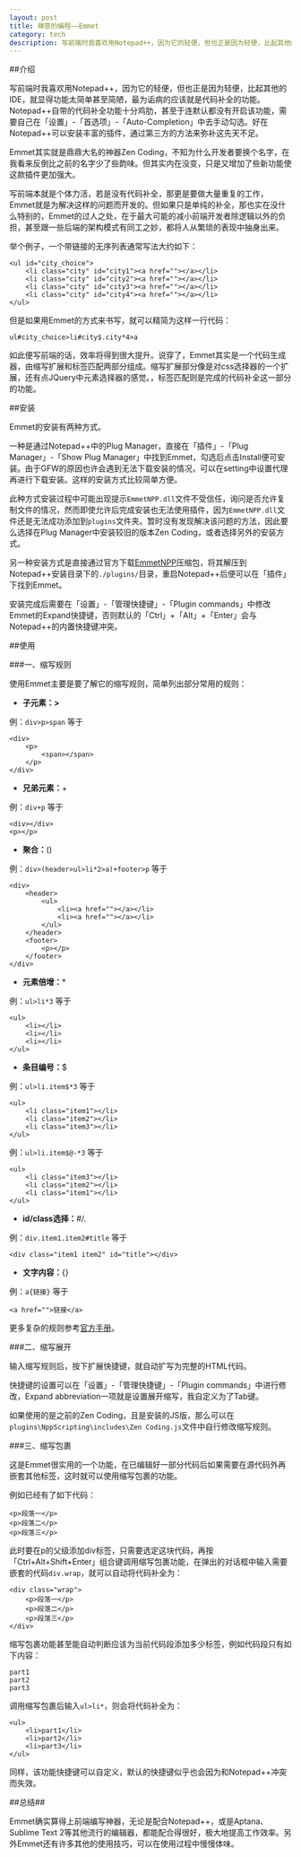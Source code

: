 ```yaml
---
layout: post
title: 禅意的编程——Emmet
category: tech
description: 写前端时我喜欢用Notepad++，因为它的轻便，但也正是因为轻便，比起其他的编辑器，就显得功能太简单甚至简陋，最为诟病的应该就是代码补全的功能。Notepad++自带的代码补全功能十分鸡肋，甚至于连默认都没有……
---
```

##介绍

写前端时我喜欢用Notepad++，因为它的轻便，但也正是因为轻便，比起其他的IDE，就显得功能太简单甚至简陋，最为诟病的应该就是代码补全的功能。Notepad++自带的代码补全功能十分鸡肋，甚至于连默认都没有开启该功能，需要自己在「设置」-「首选项」-「Auto-Completion」中去手动勾选。好在Notepad++可以安装丰富的插件，通过第三方的方法来弥补这先天不足。

Emmet其实就是鼎鼎大名的神器Zen Coding，不知为什么开发者要换个名字，在我看来反倒比之前的名字少了些韵味。但其实内在没变，只是又增加了些新功能使这款插件更加强大。

写前端本就是个体力活，若是没有代码补全，那更是要做大量重复的工作，Emmet就是为解决这样的问题而开发的。但如果只是单纯的补全，那也实在没什么特别的，Emmet的过人之处，在于最大可能的减小前端开发者除逻辑以外的负担，甚至跟一些后端的架构模式有同工之妙，都将人从繁琐的表现中抽身出来。

举个例子，一个带链接的无序列表通常写法大约如下：

	<ul id="city_choice">
		<li class="city" id="city1"><a href=""></a></li>
		<li class="city" id="city2"><a href=""></a></li>
		<li class="city" id="city3"><a href=""></a></li>
		<li class="city" id="city4"><a href=""></a></li>
	</ul>

但是如果用Emmet的方式来书写，就可以精简为这样一行代码：

	ul#city_choice>li#city$.city*4>a

如此便写前端的话，效率将得到很大提升。说穿了，Emmet其实是一个代码生成器，由缩写扩展和标签匹配两部分组成。缩写扩展部分像是对css选择器的一个扩展，还有点JQuery中元素选择器的感觉。，标签匹配则是完成的代码补全这一部分的功能。

##安装

Emmet的安装有两种方式。

一种是通过Notepad++中的Plug Manager，直接在「插件」-「Plug Manager」-「Show Plug Manager」中找到Emmet，勾选后点击Install便可安装。由于GFW的原因也许会遇到无法下载安装的情况，可以在setting中设置代理再进行下载安装。这样的安装方式比较简单方便。

此种方式安装过程中可能出现提示`EmmetNPP.dll`文件不受信任，询问是否允许复制文件的情况，然而即使允许后完成安装也无法使用插件，因为`EmmetNPP.dll`文件还是无法成功添加到`plugins`文件夹。暂时没有发现解决该问题的方法，因此要么选择在Plug Manager中安装较旧的版本Zen Coding，或者选择另外的安装方式。

另一种安装方式是直接通过官方下载<a href="http://download.emmet.io/npp/emmet-npp.zip" target="_blank">EmmetNPP</a>压缩包，将其解压到Notepad++安装目录下的`./plugins/`目录，重启Notepad++后便可以在「插件」下找到Emmet。

安装完成后需要在「设置」-「管理快捷键」-「Plugin commands」中修改Emmet的Expand快捷键，否则默认的「Ctrl」+「Alt」+「Enter」会与Notepad++的内置快捷键冲突。

##使用

###一、缩写规则

使用Emmet主要是要了解它的缩写规则，简单列出部分常用的规则：

+	**子元素：>**

例：`div>p>span` 等于

	<div>
		<p>
			<span></span>
		</p>
	</div>
	
+	**兄弟元素：**+

例：`div+p` 等于

	<div></div>
	<p></p>

+	**聚合：**()

例：`div>(header>ul>li*2>a)+footer>p` 等于

	<div>
		<header>
			<ul>
				<li><a href=""></a></li>
				<li><a href=""></a></li>
			</ul>
		</header>
		<footer>
			<p></p>
		</footer>
	</div>

+	**元素倍增：**\*

例：`ul>li*3` 等于

	<ul>
		<li></li>
		<li></li>
		<li></li>
	</ul>

+	**条目编号：**$

例：`ul>li.item$*3` 等于

	<ul>
		<li class="item1"></li>
		<li class="item2"></li>
		<li class="item3"></li>
	</ul>

例：`ul>li.item$@-*3` 等于

	<ul>
	    <li class="item3"></li>
	    <li class="item2"></li>
	    <li class="item1"></li>
	</ul>

+	**id/class选择：**#/.

例：`div.item1.item2#title` 等于

	<div class="item1 item2" id="title"></div>

+	**文字内容：**{}

例：`a{链接}` 等于

	<a href="">链接</a>

更多复杂的规则参考<a href="http://docs.emmet.io/cheat-sheet/" target="_blank">官方手册</a>。

###二、缩写展开

输入缩写规则后，按下扩展快捷键，就自动扩写为完整的HTML代码。

快捷键的设置可以在「设置」-「管理快捷键」-「Plugin commands」中进行修改，Expand abbreviation一项就是设置展开缩写，我自定义为了Tab键。

如果使用的是之前的Zen Coding，且是安装的JS版，那么可以在`plugins\NppScripting\includes\Zen Coding.js`文件中自行修改缩写规则。

###三、缩写包裹

这是Emmet很实用的一个功能，在已编辑好一部分代码后如果需要在源代码外再嵌套其他标签，这时就可以使用缩写包裹的功能。

例如已经有了如下代码：

	<p>段落一</p>
	<p>段落二</p>
	<p>段落三</p>

此时要在p的父级添加div标签，只需要选定这块代码，再按「Ctrl+Alt+Shift+Enter」组合键调用缩写包裹功能，在弹出的对话框中输入需要嵌套的代码`div.wrap`，就可以自动将代码补全为：

	<div class="wrap">
		<p>段落一</p>
		<p>段落二</p>
		<p>段落三</p>
	</div>

缩写包裹功能甚至能自动判断应该为当前代码段添加多少标签，例如代码段只有如下内容：

	part1
	part2
	part3

调用缩写包裹后输入`ul>li*`，则会将代码补全为：

	<ul>
		<li>part1</li>
		<li>part2</li>
		<li>part3</li>
	</ul>

同样，该功能快捷键可以自定义，默认的快捷键似乎也会因为和Notepad++冲突而失效。

##总结##

Emmet确实算得上前端编写神器，无论是配合Notepad++，或是Aptana、Sublime Text 2等其他流行的编辑器，都能配合得很好，极大地提高工作效率。另外Emmet还有许多其他的使用技巧，可以在使用过程中慢慢体味。